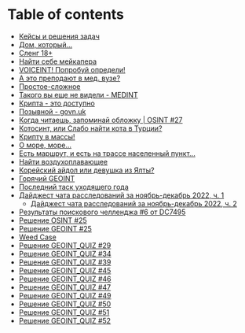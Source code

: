 # Table of contents

* [Кейсы и решения задач](README.md)
* [Дом, который...](dom-kotoryi.md)
* [Сленг 18+](<README (2).md>)
* [Найти себе мейкапера](<README (4) (1).md>)
* [VOICEINT! Попробуй определи!](voiceint-poprobui-opredeli.md)
* [А это преподают в мед. вузе?](a-eto-prepodayut-v-med.-vuze.md)
* [Простое-сложное](prostoe-slozhnoe.md)
* [Такого вы еще не видели - MEDINT](takogo-vy-eshe-ne-videli-medint.md)
* [Крипта - это доступно](kripta-eto-dostupno.md)
* [Позывной - govn.uk](pozyvnoi-govn.uk.md)
* [Когда читаешь, запоминай обложку | OSINT #27](kogda-chitaesh-zapominai-oblozhku-or-osint-27.md)
* [Котосинт, или Слабо найти кота в Турции?](<README (3).md>)
* [Крипту в массы!](<README (1).md>)
* [О море, море...](o-more-more....md)
* [Есть маршрут, и есть на трассе населенный пункт...](<README (2) (1).md>)
* [Найти воздухоплавающее](naiti-vozdukhoplavayushee.md)
* [Корейский айдол или девушка из Ялты?](koreiskii-aidol-ili-devushka-iz-yalty.md)
* [Горячий GEOINT](goryachii-geoint.md)
* [Последний таск уходящего года](poslednii-task-ukhodyashego-goda.md)
* [Дайджест чата расследований за ноябрь-декабрь 2022, ч. 1](daidzhest-chata-rassledovanii-za-noyabr-dekabr-2022-ch.-1/README.md)
  * [Дайджест чата расследований за ноябрь-декабрь 2022, ч. 2](daidzhest-chata-rassledovanii-za-noyabr-dekabr-2022-ch.-1/daidzhest-chata-rassledovanii-za-noyabr-dekabr-2022-ch.-2.md)
* [Результаты поискового челленджа #6 от DC7495](rezultaty-poiskovogo-chellendzha-6-ot-dc7495.md)
* [Решение OSINT #25](reshenie-osint-25.md)
* [Решение GEOINT #25](reshenie-geoint-25.md)
* [Weed Case](weed-case.md)
* [Решение GEOINT\_QUIZ #29](reshenie-geoint\_quiz-29.md)
* [Решение GEOINT\_QUIZ #34](reshenie-geoint\_quiz-34.md)
* [Решение GEOINT\_QUIZ #39](reshenie-geoint\_quiz-39.md)
* [Решение GEOINT\_QUIZ #45](reshenie-geoint\_quiz-45.md)
* [Решение GEOINT\_QUIZ #46](reshenie-geoint\_quiz-46.md)
* [Решение GEOINT\_QUIZ #47](reshenie-geoint\_quiz-47.md)
* [Решение GEOINT\_QUIZ #49](reshenie-geoint\_quiz-49.md)
* [Решение GEOINT\_QUIZ #50](reshenie-geoint\_quiz-50.md)
* [Решение GEOINT\_QUIZ #51](reshenie-geoint\_quiz-51.md)
* [Решение GEOINT\_QUIZ #52](reshenie-geoint\_quiz-52.md)
